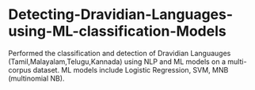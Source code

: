 # Detecting-Dravidian-Languages-using-ML-classification-Models

Performed the classification and detection of Dravidian Languauges (Tamil,Malayalam,Telugu,Kannada) using NLP and ML models on a multi-corpus dataset. 
ML models include Logistic Regression, SVM, MNB (multinomial NB).
